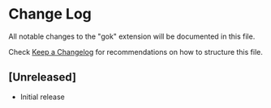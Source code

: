 # Change Log

All notable changes to the "gok" extension will be documented in this file.

Check [Keep a Changelog](http://keepachangelog.com/) for recommendations on how to structure this file.

## [Unreleased]

- Initial release